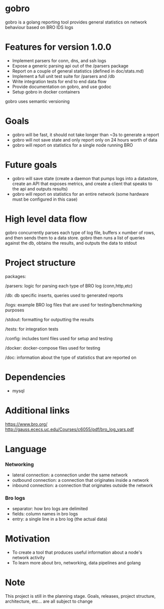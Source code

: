 # gobro

gobro is a golang reporting tool provides general statistics on network behaviour based on BRO IDS logs 

# Features for version 1.0.0

* Implement parsers for conn, dns, and ssh logs
* Expose a generic parsing api out of the /parsers package
* Report on a couple of general statistics (defined in doc/stats.md)
* Implement a full unit test suite for /parsers and /db 
* Write integration tests for end to end data flow
* Provide documentation on gobro, and use godoc
* Setup gobro in docker containers

gobro uses semantic versioning 

# Goals 

* gobro will be fast, it should not take longer than ~3s to generate a report 
* gobro will not save state and only report only on 24 hours worth of data
* gobro will report on statistics for a single node running BRO

# Future goals

* gobro will save state
(create a daemon that pumps logs into a datastore, create an API that exposes metrics, and
create a client that speaks to the api and outputs results)
* gobro will report on statistics for an entire network 
(some hardware must be configured in this case)

# High level data flow

gobro concurrently parses each type of log file, buffers x number of rows, and then sends them to 
a data store. gobro then runs a list of queries against the db, obtains the results, and 
outputs the data to stdout

# Project structure 

packages:

/parsers: logic for parsing each type of BRO log (conn,http,etc) 

/db: db specific inserts, queries used to generated reports

/logs: example BRO log files that are used for testing/benchmarking purposes

/stdout: formatting for outputting the results 

/tests: for integration tests 

/config: includes toml files used for setup and testing

/docker: docker-compose files used for testing

/doc: information about the type of statistics that are reported on

# Dependencies

* mysql

# Additional links

https://www.bro.org/
http://gauss.ececs.uc.edu/Courses/c6055/pdf/bro_log_vars.pdf

# Language

### Networking

* lateral connection: a connection under the same network 
* outbound connection: a connection that originates inside a network  
* inbound connection: a connection that originates outside the network 

### Bro logs

* separator: how bro logs are delimited
* fields: column names in bro logs
* entry: a single line in a bro log (the actual data)

# Motivation

* To create a tool that produces useful information about a node's network activity 
* To learn more about bro, networking, data pipelines and golang

# Note

This project is still in the planning stage. Goals, releases, project structure, architecture, etc... are all subject to change


